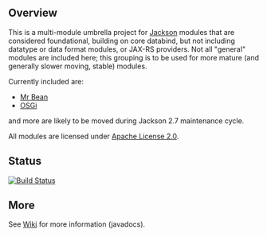 ## Overview

This is a multi-module umbrella project for [Jackson](../../../jackson)
modules that are considered foundational, building on core databind, but
not including datatype or data format modules, or JAX-RS providers.
Not all "general" modules are included here; this grouping is to be used
for more mature (and generally slower moving, stable) modules.

Currently included are:

* [Mr Bean](mrbean/)
* [OSGi](osgi/)

and more are likely to be moved during Jackson 2.7 maintenance cycle.

All modules are licensed under [Apache License 2.0](http://www.apache.org/licenses/LICENSE-2.0.txt).

## Status

[![Build Status](https://travis-ci.org/FasterXML/jackson-base-modules.svg)](https://travis-ci.org/FasterXML/jackson-base-modules)

## More

See [Wiki](../../wiki) for more information (javadocs).
